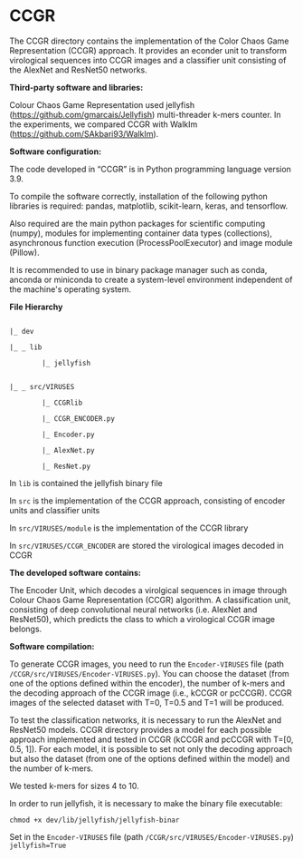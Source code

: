 # CCGR

The CCGR directory contains the implementation of the Color Chaos Game Representation (CCGR) approach. It provides an econder unit to transform virological sequences into CCGR images and a classifier unit consisting of the AlexNet and ResNet50 networks. 


**Third-party software and libraries:**

Colour Chaos Game Representation used jellyfish (https://github.com/gmarcais/Jellyfish) multi-threader k-mers counter.
In the experiments, we compared CCGR with WalkIm (https://github.com/SAkbari93/WalkIm).


**Software configuration:**

The code developed in “CCGR” is in Python programming language version 3.9.

To compile the software correctly, installation of the following python libraries is required: pandas, matplotlib, scikit-learn, keras, and tensorflow.

Also required are the main python packages for scientific computing (numpy), modules for implementing container data types (collections), asynchronous function execution (ProcessPoolExecutor) and image module (Pillow).

It is recommended to use in binary package manager such as conda, anconda or miniconda to create a system-level environment independent of the machine's operating system.

**File Hierarchy**

```CCGR

|_ dev

|_ _ lib

        |_ jellyfish


|_ _ src/VIRUSES

        |_ CCGRlib

        |_ CCGR_ENCODER.py

        |_ Encoder.py

        |_ AlexNet.py

        |_ ResNet.py
```

In `lib` is contained the jellyfish binary file

In `src` is the implementation of the CCGR approach, consisting of encoder units and classifier units

In `src/VIRUSES/module` is the implementation of the CCGR library


In `src/VIRUSES/CCGR_ENCODER` are stored the virological images decoded in CCGR

**The developed software contains:**

The Encoder Unit, which decodes a virolgical sequences in image through Colour Chaos Game Representation (CCGR) algorithm.
A classification unit, consisting of deep convolutional neural networks (i.e. AlexNet and ResNet50), which predicts the class to which a virological CCGR image belongs. 

**Software compilation:**

To generate CCGR images, you need to run the `Encoder-VIRUSES` file (path `/CCGR/src/VIRUSES/Encoder-VIRUSES.py`). You can choose the dataset (from one of the options defined within the encoder), the number of k-mers and the decoding approach of the CCGR image (i.e., kCCGR or pcCCGR). CCGR images of the selected dataset with T=0, T=0.5 and T=1 will be produced.

To test the classification networks, it is necessary to run the AlexNet and ResNet50 models. CCGR directory provides a model for each possible approach implemented and tested in CCGR (kCCGR and pcCCGR with T=[0, 0.5, 1]). For each model, it is possible to set not only the decoding approach but also the dataset (from one of the options defined within the model) and the number of k-mers. 

We tested k-mers for sizes 4 to 10.



In order to run jellyfish, it is necessary to make the binary file executable: 

```chmod +x dev/lib/jellyfish/jellyfish-binar```

Set in the `Encoder-VIRUSES` file (path `/CCGR/src/VIRUSES/Encoder-VIRUSES.py`) `jellyfish=True`